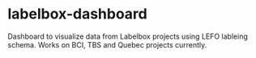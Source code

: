 # labelbox-dashboard
Dashboard to visualize data from Labelbox projects using LEFO lableing schema. Works on BCI, TBS and Quebec projects currently.
